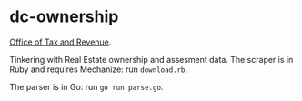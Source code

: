 # dc-ownership

[Office of Tax and Revenue](https://www.taxpayerservicecenter.com/RP_Search.jsp?search_type=Assessment).

Tinkering with Real Estate ownership and assesment data. The scraper is in Ruby
and requires Mechanize: run `download.rb`.

The parser is in Go: run `go run parse.go`.
